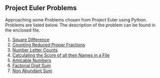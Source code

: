 Project Euler Problems
--------------------------

Approaching some Problems chosen from Project Euler using Python.
Problems are listed below. The description of the problem can be found in the enclosed file.

1. [Square Difference](/SSD.py)
2. [Counting Reduced Proper Fractions](/CountFracts.py)
3. [Number Letter Counts](/LetCount.py)
4. [Calculating the Score of all then Names in a File](/NameScores.py)
5. [Amicable Numbers](/AmicNum.py)
6. [Factorial Digit Sum](/FactorialSum.py)
7. [Non Abundant Sum](NonAbundantSum.py)
